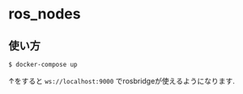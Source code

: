 # ros_nodes

## 使い方
```bash
$ docker-compose up
```

↑をすると `ws://localhost:9000` でrosbridgeが使えるようになります.  

